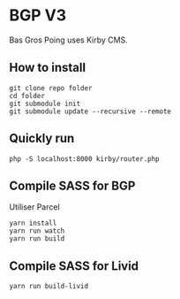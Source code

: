 # BGP V3

Bas Gros Poing uses Kirby CMS.

## How to install

```
git clone repo folder
cd folder
git submodule init
git submodule update --recursive --remote
```

## Quickly run

`php -S localhost:8000 kirby/router.php`

## Compile SASS for BGP

Utiliser Parcel

```
yarn install
yarn run watch
yarn run build
```

## Compile SASS for Livid

```
yarn run build-livid
```

